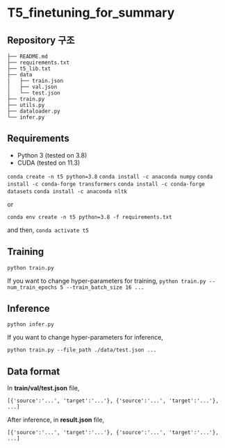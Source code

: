 # T5_finetuning_for_summary

## Repository 구조

```
├── README.md
├── requirements.txt
├── t5_lib.txt
├── data
|   ├── train.json
│   ├── val.json
│   └── test.json
├── train.py
├── utils.py
├── dataloader.py
└── infer.py
```

## Requirements
- Python 3 (tested on 3.8)
- CUDA (tested on 11.3)

`conda create -n t5 python=3.8`
`conda install -c anaconda numpy`
`conda install -c conda-forge transformers`
`conda install -c conda-forge datasets`
`conda install -c anaconda nltk`

or

`conda env create -n t5 python=3.8 -f requirements.txt`

and then,
`conda activate t5`

## Training

`python train.py`

If you want to change hyper-parameters for training,
`python train.py --num_train_epochs 5 --train_batch_size 16 ...`

## Inference

`python infer.py`

If you want to change hyper-parameters for inference,

`python train.py --file_path ./data/test.json ...`

## Data format

In **train/val/test.json** file,

```
[{'source':'...', 'target':'...'}, {'source':'...', 'target':'...'}, ...]
```

After inference, in **result.json** file,

```
[{'source':'...', 'target':'...'}, {'source':'...', 'target':'...'}, ...]
```

